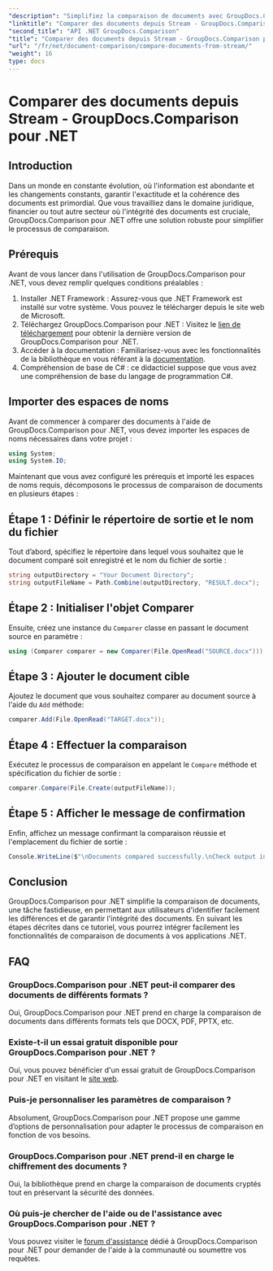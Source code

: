 ```yaml
---
"description": "Simplifiez la comparaison de documents avec GroupDocs.Comparison pour .NET. Comparez vos documents facilement et garantissez l'exactitude de vos fichiers."
"linktitle": "Comparer des documents depuis Stream - GroupDocs.Comparison pour .NET"
"second_title": "API .NET GroupDocs.Comparison"
"title": "Comparer des documents depuis Stream - GroupDocs.Comparison pour .NET"
"url": "/fr/net/document-comparison/compare-documents-from-stream/"
"weight": 16
type: docs
---
```

# Comparer des documents depuis Stream - GroupDocs.Comparison pour .NET

## Introduction
Dans un monde en constante évolution, où l'information est abondante et les changements constants, garantir l'exactitude et la cohérence des documents est primordial. Que vous travailliez dans le domaine juridique, financier ou tout autre secteur où l'intégrité des documents est cruciale, GroupDocs.Comparison pour .NET offre une solution robuste pour simplifier le processus de comparaison.
## Prérequis
Avant de vous lancer dans l'utilisation de GroupDocs.Comparison pour .NET, vous devez remplir quelques conditions préalables :
1. Installer .NET Framework : Assurez-vous que .NET Framework est installé sur votre système. Vous pouvez le télécharger depuis le site web de Microsoft.
2. Téléchargez GroupDocs.Comparison pour .NET : Visitez le [lien de téléchargement](https://releases.groupdocs.com/comparison/net/) pour obtenir la dernière version de GroupDocs.Comparison pour .NET.
3. Accéder à la documentation : Familiarisez-vous avec les fonctionnalités de la bibliothèque en vous référant à la [documentation](https://tutorials.groupdocs.com/comparison/net/).
4. Compréhension de base de C# : ce didacticiel suppose que vous avez une compréhension de base du langage de programmation C#.

## Importer des espaces de noms
Avant de commencer à comparer des documents à l'aide de GroupDocs.Comparison pour .NET, vous devez importer les espaces de noms nécessaires dans votre projet :
```csharp
using System;
using System.IO;
```
Maintenant que vous avez configuré les prérequis et importé les espaces de noms requis, décomposons le processus de comparaison de documents en plusieurs étapes :
## Étape 1 : Définir le répertoire de sortie et le nom du fichier
Tout d’abord, spécifiez le répertoire dans lequel vous souhaitez que le document comparé soit enregistré et le nom du fichier de sortie :
```csharp
string outputDirectory = "Your Document Directory";
string outputFileName = Path.Combine(outputDirectory, "RESULT.docx");
```
## Étape 2 : Initialiser l'objet Comparer
Ensuite, créez une instance du `Comparer` classe en passant le document source en paramètre :
```csharp
using (Comparer comparer = new Comparer(File.OpenRead("SOURCE.docx")))
```
## Étape 3 : Ajouter le document cible
Ajoutez le document que vous souhaitez comparer au document source à l'aide du `Add` méthode:
```csharp
comparer.Add(File.OpenRead("TARGET.docx"));
```
## Étape 4 : Effectuer la comparaison
Exécutez le processus de comparaison en appelant le `Compare` méthode et spécification du fichier de sortie :
```csharp
comparer.Compare(File.Create(outputFileName));
```
## Étape 5 : Afficher le message de confirmation
Enfin, affichez un message confirmant la comparaison réussie et l'emplacement du fichier de sortie :
```csharp
Console.WriteLine($"\nDocuments compared successfully.\nCheck output in {outputDirectory}.");
```

## Conclusion
GroupDocs.Comparison pour .NET simplifie la comparaison de documents, une tâche fastidieuse, en permettant aux utilisateurs d'identifier facilement les différences et de garantir l'intégrité des documents. En suivant les étapes décrites dans ce tutoriel, vous pourrez intégrer facilement les fonctionnalités de comparaison de documents à vos applications .NET.
## FAQ
### GroupDocs.Comparison pour .NET peut-il comparer des documents de différents formats ?
Oui, GroupDocs.Comparison pour .NET prend en charge la comparaison de documents dans différents formats tels que DOCX, PDF, PPTX, etc.
### Existe-t-il un essai gratuit disponible pour GroupDocs.Comparison pour .NET ?
Oui, vous pouvez bénéficier d'un essai gratuit de GroupDocs.Comparison pour .NET en visitant le [site web](https://releases.groupdocs.com/).
### Puis-je personnaliser les paramètres de comparaison ?
Absolument, GroupDocs.Comparison pour .NET propose une gamme d’options de personnalisation pour adapter le processus de comparaison en fonction de vos besoins.
### GroupDocs.Comparison pour .NET prend-il en charge le chiffrement des documents ?
Oui, la bibliothèque prend en charge la comparaison de documents cryptés tout en préservant la sécurité des données.
### Où puis-je chercher de l'aide ou de l'assistance avec GroupDocs.Comparison pour .NET ?
Vous pouvez visiter le [forum d'assistance](https://forum.groupdocs.com/c/comparison/12) dédié à GroupDocs.Comparison pour .NET pour demander de l'aide à la communauté ou soumettre vos requêtes.